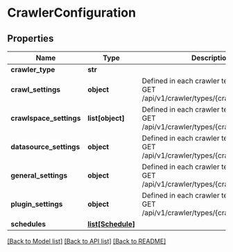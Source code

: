 # CrawlerConfiguration

## Properties
Name | Type | Description | Notes
------------ | ------------- | ------------- | -------------
**crawler_type** | **str** |  | [optional] 
**crawl_settings** | **object** | Defined in each crawler template. See GET /api/v1/crawler/types/{crawlerTypeName} | [optional] 
**crawlspace_settings** | **list[object]** | Defined in each crawler template. See GET /api/v1/crawler/types/{crawlerTypeName} | [optional] 
**datasource_settings** | **object** | Defined in each crawler template. See GET /api/v1/crawler/types/{crawlerTypeName} | [optional] 
**general_settings** | **object** | Defined in each crawler template. See GET /api/v1/crawler/types/{crawlerTypeName} | [optional] 
**plugin_settings** | **object** | Defined in each crawler template. See GET /api/v1/crawler/types/{crawlerTypeName} | [optional] 
**schedules** | [**list[Schedule]**](Schedule.md) |  | [optional] 

[[Back to Model list]](../README.md#documentation-for-models) [[Back to API list]](../README.md#documentation-for-api-endpoints) [[Back to README]](../README.md)


